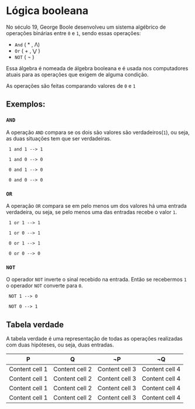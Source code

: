 # Lógica booleana

No século 19, George Boole desenvolveu um sistema algébrico de operações binárias entre `0` e `1`, sendo essas operações:
* `And` ( *  ,  Λ)
* `Or` ( + , ⋁ )
* `NOT` ( ¬ ) 

Essa álgebra é nomeada de álgebra booleana e é usada nos computadores atuais para as operações que exigem de alguma condição.

As operações são feitas comparando valores de `0` e `1`

## Exemplos:

### `AND`

A operação `AND` compara se os dois são valores são verdadeiros(`1`), ou seja, as duas situações tem que ser verdadeiras.

` 1 and 1 --> 1`

` 1 and 0 --> 0`

` 0 and 1 --> 0`

` 0 and 0 --> 0`

### `OR`

A operação `OR` compara se em pelo menos um dos valores há uma entrada verdadeira, ou seja, se pelo menos uma das entradas recebe o valor `1`.

` 1 or 1 --> 1`

` 1 or 0 --> 1`

` 0 or 1 --> 1`

` 0 or 0 --> 0`

### `NOT`
O operador `NOT` inverte o sinal recebido na entrada. Então se recebermos `1` o operador `NOT` converte para `0`.

` NOT 1 --> 0`

` NOT 0 --> 1`


## Tabela verdade

A tabela verdade é uma representação de todas as operações realizadas com duas hipóteses, ou seja, duas entradas.

P | Q | ¬P | ¬Q  
------------ | ------------- | ------------- | ------------- |
Content cell 1 | Content cell 2 | Content cell 3| Content cell 4
Content cell 1 | Content cell 2 | Content cell 3| Content cell 4
Content cell 1 | Content cell 2 | Content cell 3| Content cell 4
Content cell 1 | Content cell 2 | Content cell 3| Content cell 4